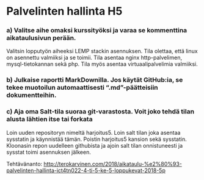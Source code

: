# Palvelinten hallinta H5

### a) Valitse aihe omaksi kurssityöksi ja varaa se kommenttina aikataulusivun perään.

Valitsin lopputyön aiheeksi LEMP stackin asennuksen. Tila olettaa, että linux on asennettu valmiiksi ja se toimii. Tila asentaa nginx http-palvelimen, mysql-tietokannan sekä php. Tila myös asentaa virtuaalipalvelimia valmiiksi.

### b) Julkaise raportti MarkDownilla. Jos käytät GitHub:ia, se tekee muotoilun automaattisesti “.md”-päätteisiin dokumentteihin.

### c) Aja oma Salt-tila suoraa git-varastosta. Voit joko tehdä tilan alusta lähtien itse tai forkata

Loin uuden repositoryn nimeltä harjoitus5. Loin salt tilan joka asentaa sysstatin ja käynnistää tämän. Poistin harjoitus5 kansion sekä sysstatin. Kloonasin repon uudelleen githubista ja ajoin salt tilan onnistuneesti ja sysstat toimi asennuksen jälkeen. 

Tehtävänanto: http://terokarvinen.com/2018/aikataulu-%e2%80%93-palvelinten-hallinta-ict4tn022-4-ti-5-ke-5-loppukevat-2018-5p
